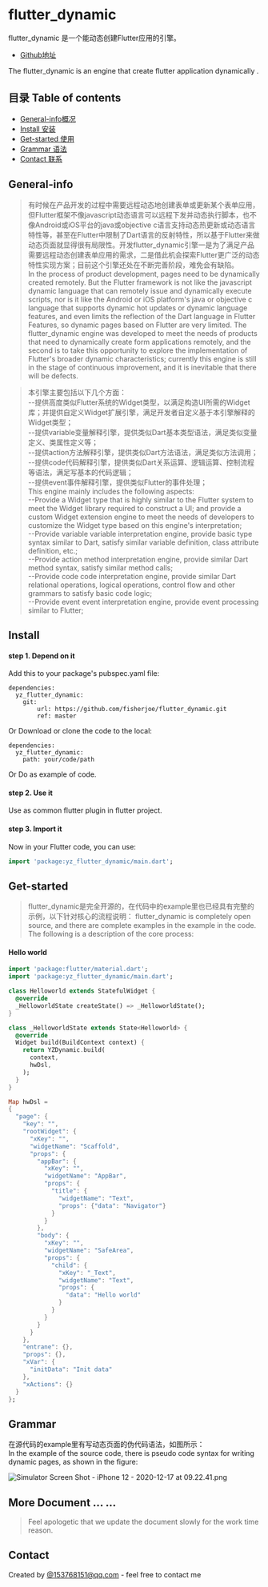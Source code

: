 # flutter_dynamic
flutter_dynamic 是一个能动态创建Flutter应用的引擎。      
* [Github地址](https://github.com/Yingzi-Technology/flutter_dynamic)

The flutter_dynamic is an engine that create flutter application dynamically .

## 目录 Table of contents
* [General-info概况](#General-info)
* [Install 安装](#Install)
* [Get-started 使用](#Get-started)
* [Grammar 语法](#Grammar)
* [Contact 联系](#Contact)

## General-info

> 有时候在产品开发的过程中需要远程动态地创建表单或更新某个表单应用，但Flutter框架不像javascript动态语言可以远程下发并动态执行脚本，也不像Android或iOS平台的java或objective c语言支持动态热更新或动态语言特性等，甚至在Flutter中限制了Dart语言的反射特性，所以基于Flutter来做动态页面就显得很有局限性。开发flutter_dynamic引擎一是为了满足产品需要远程动态创建表单应用的需求，二是借此机会探索Flutter更广泛的动态特性实现方案；目前这个引擎还处在不断完善阶段，难免会有缺陷。  
In the process of product development, pages need to be dynamically created remotely. But the Flutter framework is not like the javascript dynamic language that can remotely issue and dynamically execute scripts, nor is it like the Android or iOS platform's java or objective c language that supports dynamic hot updates or dynamic language features, and even limits the reflection of the Dart language in Flutter Features, so dynamic pages based on Flutter are very limited. The flutter_dynamic engine was developed to meet the needs of products that need to dynamically create form applications remotely, and the second is to take this opportunity to explore the implementation of Flutter's broader dynamic characteristics; currently this engine is still in the stage of continuous improvement, and it is inevitable that there will be defects.  

> 本引擎主要包括以下几个方面：  
--提供高度类似Flutter系统的Widget类型，以满足构造UI所需的Widget库；并提供自定义Widget扩展引擎，满足开发者自定义基于本引擎解释的Widget类型；  
--提供variable变量解释引擎，提供类似Dart基本类型语法，满足类似变量定义、类属性定义等；  
--提供action方法解释引擎，提供类似Dart方法语法，满足类似方法调用；  
--提供code代码解释引擎，提供类似Dart关系运算、逻辑运算、控制流程等语法，满足写基本的代码逻辑；  
--提供event事件解释引擎，提供类似Flutter的事件处理；  
This engine mainly includes the following aspects:  
--Provide a Widget type that is highly similar to the Flutter system to meet the Widget library required to construct a UI; and provide a custom Widget extension engine to meet the needs of developers to customize the Widget type based on this engine's interpretation;  
--Provide variable variable interpretation engine, provide basic type syntax similar to Dart, satisfy similar variable definition, class attribute definition, etc.;  
--Provide action method interpretation engine, provide similar Dart method syntax, satisfy similar method calls;  
--Provide code code interpretation engine, provide similar Dart relational operations, logical operations, control flow and other grammars to satisfy basic code logic;  
--Provide event event interpretation engine, provide event processing similar to Flutter;  

## Install
#### step 1. Depend on it
Add this to your package's pubspec.yaml file:
```
dependencies:
  yz_flutter_dynamic:
  	git:
		url: https://github.com/fisherjoe/flutter_dynamic.git
		ref: master
```
Or 
Download or clone the code  to the local:
```
dependencies:
  yz_flutter_dynamic:
  	path: your/code/path
```
Or
Do as example of code.

#### step 2. Use it

Use as common flutter plugin in  flutter project.

#### step 3. Import it
Now in your Flutter code, you can use:
```dart
import 'package:yz_flutter_dynamic/main.dart';
```

## Get-started
> flutter_dynamic是完全开源的，在代码中的example里也已经具有完整的示例，以下针对核心的流程说明：
flutter_dynamic is completely open source, and there are complete examples in the example in the code. The following is a description of the core process:

#### Hello world

```dart
import 'package:flutter/material.dart';
import 'package:yz_flutter_dynamic/main.dart';

class Helloworld extends StatefulWidget {
  @override
  _HelloworldState createState() => _HelloworldState();
}

class _HelloworldState extends State<Helloworld> {
  @override
  Widget build(BuildContext context) {
    return YZDynamic.build(
      context, 
      hwDsl, 
    );
  }
}

Map hwDsl =
{
  "page": {
    "key": "",   
    "rootWidget": {
      "xKey": "",
      "widgetName": "Scaffold",
      "props": {
        "appBar": {
          "xKey": "",
          "widgetName": "AppBar",
          "props": {
            "title": {
              "widgetName": "Text",
              "props": {"data": "Navigator"}
            }
          }
        },
        "body": {
          "xKey": "",
          "widgetName": "SafeArea",
          "props": {
            "child": {
              "xKey": "_Text",
              "widgetName": "Text",
              "props": {
                "data": "Hello world"
              }
            }
          }
        }
      }      
    },
    "entrane": {}, 
    "props": {},
    "xVar": {
      "initData": "Init data"
    }, 
    "xActions": {}   
  }
};
```

##  Grammar
在源代码的example里有写动态页面的伪代码语法，如图所示：   
In the example of the source code, there is pseudo code syntax for writing dynamic pages, as shown in the figure:  

![Simulator Screen Shot - iPhone 12 - 2020-12-17 at 09.22.41.png](https://upload-images.jianshu.io/upload_images/3868052-917c8c2720d84fe9.png?imageMogr2/auto-orient/strip%7CimageView2/2/w/360)


## More Document ... ...
> Feel apologetic that we update the document slowly for the work time reason.

## Contact
Created by [@153768151@qq.com](https://github.com/fisherjoe) - feel free to contact me
